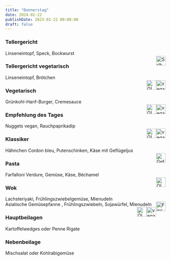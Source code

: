 ```yaml
---
title: "Donnerstag"
date: 2024-02-22
publishDate: 2023-02-22 00:00:00
draft: false
---
```

### Tellergericht  
<div class="flex-container">
<div>Linseneintopf, Speck, Bockwurst</div><div margin-left="auto"><img loading="lazy" src="../images/Schwein.png" style="float:right;" alt="Schwein.png" height=30px></div></div>

### Tellergericht vegetarisch  
<div class="flex-container">
<div>Linseneintopf, Brötchen</div><div margin-left="auto"><img loading="lazy" src="../images/vegan.png" style="float:right;" alt="vegan.png" height=30px><img loading="lazy" src="../images/OLV.png" style="float:right;" alt="OLV.png" height=30px></div></div>

### Vegetarisch  
<div class="flex-container">
<div>Grünkohl-Hanf-Burger, Cremesauce</div><div margin-left="auto"><img loading="lazy" src="../images/vegan.png" style="float:right;" alt="vegan.png" height=30px><img loading="lazy" src="../images/OLV.png" style="float:right;" alt="OLV.png" height=30px></div></div>

### Empfehlung des Tages  
<div class="flex-container">
<div>Nuggets vegan, Rauchpaprikadip</div><div margin-left="auto"><img loading="lazy" src="../images/vegan.png" style="float:right;" alt="vegan.png" height=30px><img loading="lazy" src="../images/OLV.png" style="float:right;" alt="OLV.png" height=30px></div></div>

### Klassiker  
<div class="flex-container">
<div>Hähnchen Cordon bleu, Putenschinken, Käse mit Geflügeljus</div><div margin-left="auto"><img loading="lazy" src="../images/Geflügel.png" style="float:right;" alt="Geflügel.png" height=30px></div></div>

### Pasta  
<div class="flex-container">
<div>Farfalloni Verdure, Gemüse, Käse, Béchamel</div><div margin-left="auto"><img loading="lazy" src="../images/OLV.png" style="float:right;" alt="OLV.png" height=30px></div></div>

### Wok  
<div class="flex-container">
<div>Lachsteriyaki, Frühlingszwiebelgemüse, Mienudeln</div><div margin-left="auto"><img loading="lazy" src="../images/Fisch.png" style="float:right;" alt="Fisch.png" height=30px></div></div><div class="flex-container">
<div>Asiatische Gemüsepfanne , Frühlingszwiebeln, Sojawürfel, Mienudeln</div><div margin-left="auto"><img loading="lazy" src="../images/vegan.png" style="float:right;" alt="vegan.png" height=30px><img loading="lazy" src="../images/OLV.png" style="float:right;" alt="OLV.png" height=30px></div></div>

### Hauptbeilagen  
<div class="flex-container">
<div>Kartoffelwedges oder Penne Rigate </div><div margin-left="auto"></div></div>

### Nebenbeilage  
<div class="flex-container">
<div>Mischsalat oder Kohlrabigemüse </div><div margin-left="auto"></div></div>

